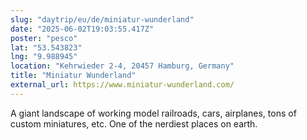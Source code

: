 ```yaml
---
slug: "daytrip/eu/de/miniatur-wunderland"
date: "2025-06-02T19:03:55.417Z"
poster: "pesco"
lat: "53.543823"
lng: "9.988945"
location: "Kehrwieder 2-4, 20457 Hamburg, Germany"
title: "Miniatur Wunderland"
external_url: https://www.miniatur-wunderland.com/
---
```

A giant landscape of working model railroads, cars, airplanes, tons of custom miniatures, etc. One of the nerdiest places on earth.